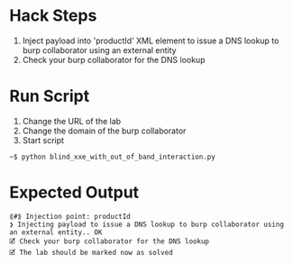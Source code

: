 # Hack Steps

1. Inject payload into 'productId' XML element to issue a DNS lookup to burp collaborator using an external entity
2. Check your burp collaborator for the DNS lookup

# Run Script

1. Change the URL of the lab
2. Change the domain of the burp collaborator
3. Start script

```
~$ python blind_xxe_with_out_of_band_interaction.py
```

# Expected Output

```
⟪#⟫ Injection point: productId
❯ Injecting payload to issue a DNS lookup to burp collaborator using an external entity.. OK
🗹 Check your burp collaborator for the DNS lookup
🗹 The lab should be marked now as solved
```
